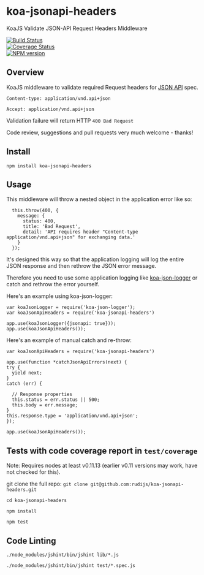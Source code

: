 koa-jsonapi-headers
===================

KoaJS Validate JSON-API Request Headers Middleware

[![Build Status](https://travis-ci.org/rudijs/koa-jsonapi-headers.svg?branch=master)](https://travis-ci.org/rudijs/koa-jsonapi-headers)  
[![Coverage Status](https://coveralls.io/repos/rudijs/koa-jsonapi-headers/badge.png?branch=master)](https://coveralls.io/r/rudijs/koa-jsonapi-headers?branch=master)  
[![NPM version](https://badge.fury.io/js/koa-jsonapi-headers.svg)](http://badge.fury.io/js/koa-jsonapi-headers)  

## Overview

KoaJS middleware to validate required Request headers for [JSON API](http://jsonapi.org/format/) spec.

    Content-type: application/vnd.api+json

    Accept: application/vnd.api+json

Validation failure will return HTTP `400 Bad Request`

Code review, suggestions and pull requests very much welcome - thanks!

## Install

`npm install koa-jsonapi-headers`

## Usage

This middleware will throw a nested object in the application error like so:

      this.throw(400, {
        message: {
          status: 400,
          title: 'Bad Request',
          detail: 'API requires header "Content-type application/vnd.api+json" for exchanging data.'
        }
      });

It's designed this way so that the application logging will log the entire JSON response and then rethrow the JSON error message.

Therefore you need to use some application logging like [koa-json-logger](https://github.com/rudijs/koa-json-logger) or catch and rethrow the error yourself.

Here's an example using koa-json-logger:

	var koaJsonLogger = require('koa-json-logger');
	var koaJsonApiHeaders = require('koa-jsonapi-headers')

	app.use(koaJsonLogger({jsonapi: true}));
	app.use(koaJsonApiHeaders());

Here's an example of manual catch and re-throw:

    var koaJsonApiHeaders = require('koa-jsonapi-headers')

	app.use(function *catchJsonApiErrors(next) {
	try {
	  yield next;
	}
	catch (err) {

	  // Response properties
	  this.status = err.status || 500;
	  this.body = err.message;
	}
	this.response.type = 'application/vnd.api+json';
	});

    app.use(koaJsonApiHeaders());

## Tests with code coverage report in `test/coverage`

Note: Requires nodes at least v0.11.13 (earlier v0.11 versions may work, have not checked for this).

git clone the full repo: `git clone git@github.com:rudijs/koa-jsonapi-headers.git`

`cd koa-jsonapi-headers`

`npm install`

`npm test`

## Code Linting

`./node_modules/jshint/bin/jshint lib/*.js`

`./node_modules/jshint/bin/jshint test/*.spec.js`
